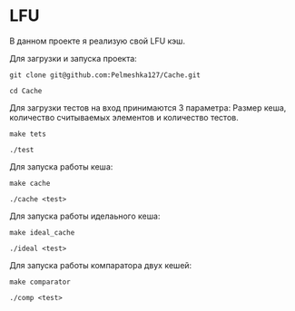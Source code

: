 # LFU
В данном проекте я реализую свой LFU кэш.

Для загрузки и запуска проекта:

```
git clone git@github.com:Pelmeshka127/Cache.git

cd Cache
```

Для загрузки тестов на вход принимаются 3 параметра:
Размер кеша, количество считываемых элементов и количество тестов.

```
make tets

./test
```

Для запуска работы кеша:

```
make cache

./cache <test>
```

Для запуска работы иделаьного кеша:

```
make ideal_cache

./ideal <test>
```

Для запуска работы компаратора двух кешей:
```
make comparator

./comp <test>
```
